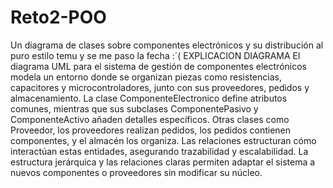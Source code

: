 # Reto2-POO
Un diagrama de clases sobre componentes electrónicos y su distribución al puro estilo temu y se me paso la fecha :´(
EXPLICACION DIAGRAMA
El diagrama UML para el sistema de gestión de componentes electrónicos modela un entorno donde se organizan piezas como resistencias, capacitores y microcontroladores, junto con sus proveedores, pedidos y almacenamiento. La clase ComponenteElectronico define atributos comunes, mientras que sus subclases ComponentePasivo y ComponenteActivo añaden detalles específicos. Otras clases como Proveedor, los proveedores realizan pedidos, los pedidos contienen componentes, y el almacén los organiza. Las relaciones estructuran cómo interactúan estas entidades, asegurando trazabilidad y escalabilidad. La estructura jerárquica y las relaciones claras permiten adaptar el sistema a nuevos componentes o proveedores sin modificar su núcleo.

